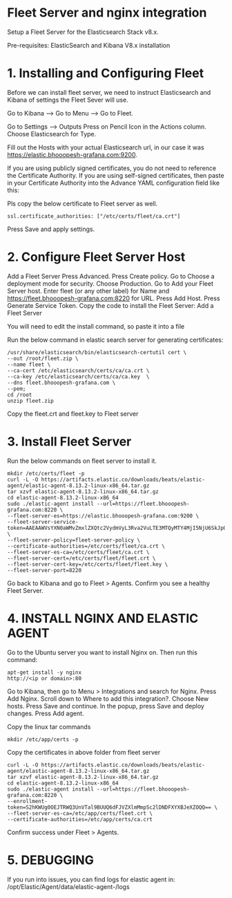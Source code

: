 
# Fleet Server and nginx integration
Setup a Fleet Server for the Elasticsearch Stack v8.x.

Pre-requisites: ElasticSearch and Kibana V8.x installation

# 1. Installing and Configuring Fleet  

Before we can install fleet server, we need to instruct Elasticsearch and Kibana of settings the Fleet Sever will use.

Go to Kibana --> Go to Menu --> Go to Fleet.

Go to Settings --> Outputs
Press on Pencil Icon in the Actions column.
Choose Elasticsearch for Type.

Fill out the Hosts with your actual Elasticsearch url, in our case it was https://elastic.bhooopesh-grafana.com:9200.

If you are using publicly signed certificates, you do not need to reference the Certificate Authority. If you are using self-signed certificates, then paste in your Certificate Authority into the Advance YAML configuration field like this:

Pls copy the below certificate to Fleet server as well.

    ssl.certificate_authorities: ["/etc/certs/fleet/ca.crt"]
Press Save and apply settings.

# 2. Configure Fleet Server Host
Add a Fleet Server
Press Advanced.
Press Create policy.
Go to Choose a deployment mode for security.
Choose Production.
Go to Add your Fleet Server host.
Enter fleet (or any other label) for Name and 
https://fleet.bhooopesh-grafana.com:8220 for URL.
Press Add Host.
Press Generate Service Token.
Copy the code to install the Fleet Server:
Add a Fleet Server

You will need to edit the install command, so paste it into a file 



Run the below command in elastic search server for generating certificates:  

    /usr/share/elasticsearch/bin/elasticsearch-certutil cert \
    --out /root/fleet.zip \
    --name fleet \
    --ca-cert /etc/elasticsearch/certs/ca/ca.crt \
    --ca-key /etc/elasticsearch/certs/ca/ca.key  \
    --dns fleet.bhooopesh-grafana.com \
    --pem;
    cd /root
    unzip fleet.zip

Copy the fleet.crt and fleet.key to Fleet server

# 3. Install Fleet Server
Run the below commands on fleet server to install it.

    mkdir /etc/certs/fleet -p
    curl -L -O https://artifacts.elastic.co/downloads/beats/elastic-agent/elastic-agent-8.13.2-linux-x86_64.tar.gz
    tar xzvf elastic-agent-8.13.2-linux-x86_64.tar.gz
    cd elastic-agent-8.13.2-linux-x86_64
    sudo ./elastic-agent install --url=https://fleet.bhooopesh-grafana.com:8220 \
    --fleet-server-es=https://elastic.bhooopesh-grafana.com:9200 \
    --fleet-server-service-token=AAEAAWVsYXN0aWMvZmxlZXQtc2VydmVyL3Rva2VuLTE3MTQyMTY4MjI5NjU6SkJpOHk5UGVSdkNNUTRhbVJNUWhqZw \
    --fleet-server-policy=fleet-server-policy \
    --certificate-authorities=/etc/certs/fleet/ca.crt \
    --fleet-server-es-ca=/etc/certs/fleet/ca.crt \
    --fleet-server-cert=/etc/certs/fleet/fleet.crt \
    --fleet-server-cert-key=/etc/certs/fleet/fleet.key \
    --fleet-server-port=8220

Go back to Kibana and go to Fleet > Agents.
Confirm you see a healthy Fleet Server.

# 4. INSTALL NGINX AND ELASTIC AGENT
Go to the Ubuntu server you want to install Nginx on. Then run this command:

    apt-get install -y nginx
    http://<ip or domain>:80

Go to Kibana, then go to Menu > Integrations and search for Nginx.
Press Add Nginx.
Scroll down to Where to add this integration?.
Choose New hosts.
Press Save and continue.
In the popup, press Save and deploy changes.
Press Add agent.

Copy the linux tar commands

    mkdir /etc/app/certs -p
Copy the certificates in above folder from fleet server

    curl -L -O https://artifacts.elastic.co/downloads/beats/elastic-agent/elastic-agent-8.13.2-linux-x86_64.tar.gz
    tar xzvf elastic-agent-8.13.2-linux-x86_64.tar.gz
    cd elastic-agent-8.13.2-linux-x86_64
    sudo ./elastic-agent install --url=https://fleet.bhooopesh-grafana.com:8220 \
    --enrollment-token=S2hKWUg0OEJTRWQ3UnVTal9BUUQ6dFJVZXlmMmpSc2lDNDFXYXBJeXZOQQ== \
    --fleet-server-es-ca=/etc/app/certs/fleet.crt \
    --certificate-authorities=/etc/app/certs/ca.crt

Confirm success under Fleet > Agents.

# 5. DEBUGGING
If you run into issues, you can find logs for elastic agent in:
    /opt/Elastic/Agent/data/elastic-agent-<id>/logs








